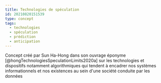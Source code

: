 ```yaml
---
title: Technologies de spéculation
id: 20210820151539
type: concept
tags:
  - technologies
  - spéculation
  - prédiction
  - anticipation
---
```


Concept créé par Sun Ha-Hong dans son ouvrage éponyme [@hongTechnologiesSpeculationLimits2020a] sur les technologies et dispositifs notamment algorithmiques qui tendent à encadrer nos systèmes informationnels et nos existences au sein d'une société conduite par les données 
